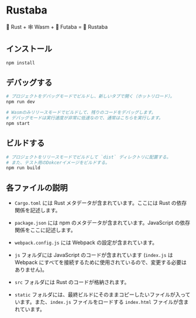 # Rustaba

🦀 Rust + 🕸 Wasm + 🌱 Futaba = 🦞 Rustaba

## インストール

```sh
npm install
```

## デバッグする

```sh
# プロジェクトをデバッグモードでビルドし、新しいタブで開く（ホットリロード）。
npm run dev

# Wasmのみリリースモードでビルドして、残りのコードをデバッグします。
# デバッグモードは実行速度が非常に低速なので、通常はこちらを実行します。
npm start
```

## ビルドする

```sh
# プロジェクトをリリースモードでビルドして `dist` ディレクトリに配置する。
# また、テスト用のDokcerイメージをビルドする。
npm run build
```

## 各ファイルの説明

* `Cargo.toml` には Rust メタデータが含まれています。ここには Rust の依存関係を記述します。

* `package.json` には npm のメタデータが含まれています。JavaScript の依存関係をここに記述します。

* `webpack.config.js` には Webpack の設定が含まれています。

* `js` フォルダには JavaScript のコードが含まれています (`index.js` は Webpack にすべてを接続するために使用されているので、変更する必要はありません)。

* `src` フォルダには Rust のコードが格納されます。

* `static` フォルダには、最終ビルドにそのままコピーしたいファイルが入っています。また、`index.js` ファイルをロードする `index.html` ファイルが含まれています。
